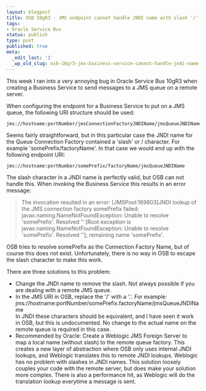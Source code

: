 ```yaml
---
layout: blogpost
title: OSB 10gR3 - JMS endpoint cannot handle JNDI name with slash '/' character
tags:
- Oracle Service Bus
status: publish
type: post
published: true
meta:
  _edit_last: '1'
  _wp_old_slug: osb-10gr3-jms-business-service-cannot-handle-jndi-name-with-slash-character
---
```

This week I ran into a very annoying bug in Oracle Service Bus 10gR3 when creating a Business Service to send messages to a JMS queue on a remote server.

When configuring the endpoint for a Business Service to put on a JMS queue, the following URI structure should be used:

    jms://hostname:portNumber/jmsConnectionFactoryJNDIName/jmsQueueJNDIName

Seems fairly straightforward, but in this particular case the JNDI name for the Queue Connection Factory contained a 'slash' or / character. For example 'somePrefix/factoryName'. In that case we would end up with the following endpoint URI:

    jms://hostname:portNumber/somePrefix/factoryName/jmsQueueJNDIName

The slash character in a JNDI name is perfectly valid, but OSB can not handle this. When invoking the Business Service this results in an error message:

> The invocation resulted in an error: \[JMSPool:169803\]JNDI lookup of the JMS connection factory somePrefix failed: javax.naming.NameNotFoundException: Unable to resolve 'somePrefix'. Resolved '' \[Root exception is javax.naming.NameNotFoundException: Unable to resolve 'somePrefix'. Resolved ''\]; remaining name 'somePrefix'.

OSB tries to resolve somePrefix as the Connection Factory Name, but of course this does not exist. Unfortunately, there is no way in OSB to escape the slash character to make this work.

There are three solutions to this problem:
* Change the JNDI name to remove the slash. Not always possible if you are dealing with a remote JMS queue.</li>
* In the JMS URI in OSB, replace the '/' with a '.'. For example:
    jms://hostname:portNumber/somePrefix.factoryName/jmsQueueJNDIName  
In JNDI these characters should be equivalent, and I have seen it work in OSB, but this is undocumented. No change to the actual name on the remote queue is required in this case.
* Recommended by Oracle: Create a Weblogic JMS Foreign Server to map a local name (without slash) to the remote queue factory. This creates a new layer of abstraction where OSB only uses internal JNDI lookups, and Weblogic translates this to remote JNDI lookups. Weblogic has no problem with slashes in JNDI names. This solution loosely couples your code with the remote server, but does make your solution more complex. There is also a performance hit, as Weblogic will do the translation lookup everytime a message is sent.
